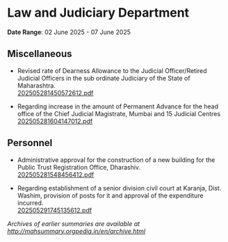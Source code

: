 # Law and Judiciary Department

**Date Range**: 02 June 2025 - 07 June 2025


## Miscellaneous
- Revised rate of Dearness Allowance to the Judicial Officer/Retired Judicial Officers in the sub ordinate Judiciary of the State of Maharashtra.\
  [202505281450572612.pdf](https://gr.maharashtra.gov.in/Site/Upload/Government%20Resolutions/English/202505281450572612.pdf)

- Regarding increase in the amount of Permanent Advance for the head office of the Chief Judicial Magistrate, Mumbai and 15 Judicial Centres\
  [202505281604147012.pdf](https://gr.maharashtra.gov.in/Site/Upload/Government%20Resolutions/English/202505281604147012.pdf)

## Personnel
- Administrative approval for the construction of a new building for the Public Trust Registration Office, Dharashiv.\
  [202505281548456412.pdf](https://gr.maharashtra.gov.in/Site/Upload/Government%20Resolutions/English/202505281548456412.pdf)

- Regarding establishment of a senior division civil court at Karanja, Dist. Washim, provision of posts for it and approval of the expenditure incurred.\
  [202505291745135612.pdf](https://gr.maharashtra.gov.in/Site/Upload/Government%20Resolutions/English/202505291745135612.pdf)


*Archives of earlier summaries are available at http://mahsummary.orgpedia.in/en/archive.html*
